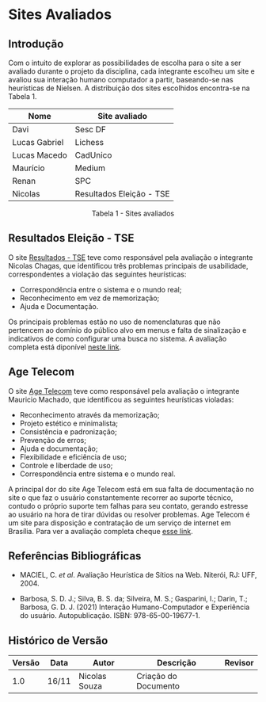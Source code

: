 # Sites Avaliados

## Introdução

Com o intuito de explorar as possibilidades de escolha para o site a ser avaliado durante o projeto da disciplina, cada integrante escolheu um site e avaliou sua interação humano computador a partir, baseando-se nas heurísticas de Nielsen. A distribuição dos sites escolhidos encontra-se na Tabela 1.

| Nome          | Site avaliado            |
| ------------- | ------------------------ |
| Davi          | Sesc DF                  |
| Lucas Gabriel | Lichess                  |
| Lucas Macedo  | CadUnico                 |
| Maurício      | Medium                   |
| Renan         | SPC                      |
| Nicolas       | Resultados Eleição - TSE |

<div style="text-align: center">
<p> Tabela 1 - Sites avaliados </p>
</div>

## Resultados Eleição - TSE

O site [Resultados - TSE](https://resultados.tse.jus.br/oficial/app/index.html#/eleicao/resultados) teve como responsável pela avaliação o integrante Nicolas Chagas, que identificou três problemas principais de usabilidade, correspondentes a violação das seguintes heurísticas:

- Correspondência entre o sistema e o mundo real;
- Reconhecimento em vez de memorização;
- Ajuda e Documentação.

Os principais problemas estão no uso de nomenclaturas que não pertencem ao domínio do público alvo em menus e falta de sinalização e indicativos de como configurar uma busca no sistema. A avaliação completa está diponível [neste link](sites_avaliados/resultados_tse.md).

## Age Telecom

O site [Age Telecom](https://www.agetelecom.com.br) teve como responsável pela avaliação o integrante Mauricio Machado, que identificou as seguintes heurísticas violadas:

- Reconhecimento através da memorização;
- Projeto estético e minimalista;
- Consistência e padronização;
- Prevenção de erros;
- Ajuda e documentação;
- Flexibilidade e eficiência de uso;
- Controle e liberdade de uso;
- Correspondência entre sistema e o mundo real.

A principal dor do site Age Telecom está em sua falta de documentação no site o que faz o usuário constantemente recorrer ao suporte técnico, contudo o próprio suporte tem falhas para seu contato, gerando estresse ao usuário na hora de tirar dúvidas ou resolver problemas.
Age Telecom é um site para disposição e contratação de um serviço de internet em Brasília. Para ver a avaliação completa cheque [esse link](sites_avaliados/resultados_age_telecom.md).

## Referências Bibliográficas

- MACIEL, C. _et al_. Avaliação Heurística de Sítios na Web. Niterói, RJ: UFF, 2004.

- Barbosa, S. D. J.; Silva, B. S. da; Silveira, M. S.; Gasparini, I.; Darin, T.; Barbosa, G. D. J. (2021) Interação Humano-Computador e Experiência do usuário. Autopublicação. ISBN: 978-65-00-19677-1.

## Histórico de Versão

| Versão | Data  | Autor         | Descrição            | Revisor |
| ------ | ----- | ------------- | -------------------- | ------- |
| 1.0    | 16/11 | Nicolas Souza | Criação do Documento |         |

